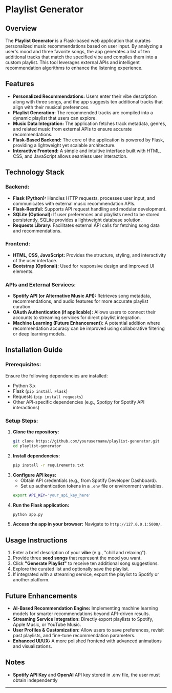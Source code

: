 # Playlist Generator

## Overview
The **Playlist Generator** is a Flask-based web application that curates personalized music recommendations based on user input. By analyzing a user's mood and three favorite songs, the app generates a list of ten additional tracks that match the specified vibe and compiles them into a custom playlist. This tool leverages external APIs and intelligent recommendation algorithms to enhance the listening experience.

## Features
- **Personalized Recommendations:** Users enter their vibe description along with three songs, and the app suggests ten additional tracks that align with their musical preferences.
- **Playlist Generation:** The recommended tracks are compiled into a dynamic playlist that users can explore.
- **Music Data Integration:** The application fetches track metadata, genres, and related music from external APIs to ensure accurate recommendations.
- **Flask-Based Backend:** The core of the application is powered by Flask, providing a lightweight yet scalable architecture.
- **Interactive Frontend:** A simple and intuitive interface built with HTML, CSS, and JavaScript allows seamless user interaction.

## Technology Stack
### Backend:
- **Flask (Python):** Handles HTTP requests, processes user input, and communicates with external music recommendation APIs.
- **Flask-Restful:** Supports API request handling and modular development.
- **SQLite (Optional):** If user preferences and playlists need to be stored persistently, SQLite provides a lightweight database solution.
- **Requests Library:** Facilitates external API calls for fetching song data and recommendations.

### Frontend:
- **HTML, CSS, JavaScript:** Provides the structure, styling, and interactivity of the user interface.
- **Bootstrap (Optional):** Used for responsive design and improved UI elements.

### APIs and External Services:
- **Spotify API (or Alternative Music API):** Retrieves song metadata, recommendations, and audio features for more accurate playlist curation.
- **OAuth Authentication (if applicable):** Allows users to connect their accounts to streaming services for direct playlist integration.
- **Machine Learning (Future Enhancement):** A potential addition where recommendation accuracy can be improved using collaborative filtering or deep learning models.

## Installation Guide
### Prerequisites:
Ensure the following dependencies are installed:
- Python 3.x
- Flask (`pip install Flask`)
- Requests (`pip install requests`)
- Other API-specific dependencies (e.g., Spotipy for Spotify API interactions)

### Setup Steps:
1. **Clone the repository:**
   ```bash
   git clone https://github.com/yourusername/playlist-generator.git
   cd playlist-generator
   ```
2. **Install dependencies:**
   ```bash
   pip install -r requirements.txt
   ```
3. **Configure API keys:**
   - Obtain API credentials (e.g., from Spotify Developer Dashboard).
   - Set up authentication tokens in a `.env` file or environment variables.
   ```bash
   export API_KEY='your_api_key_here'
   ```
4. **Run the Flask application:**
   ```bash
   python app.py
   ```
5. **Access the app in your browser:**
   Navigate to `http://127.0.0.1:5000/`.

## Usage Instructions
1. Enter a brief description of your **vibe** (e.g., "chill and relaxing").
2. Provide three **seed songs** that represent the mood you want.
3. Click **"Generate Playlist"** to receive ten additional song suggestions.
4. Explore the curated list and optionally save the playlist.
5. If integrated with a streaming service, export the playlist to Spotify or another platform.

## Future Enhancements
- **AI-Based Recommendation Engine:** Implementing machine learning models for smarter recommendations beyond API-driven results.
- **Streaming Service Integration:** Directly export playlists to Spotify, Apple Music, or YouTube Music.
- **User Profiles & Customization:** Allow users to save preferences, revisit past playlists, and fine-tune recommendation parameters.
- **Enhanced UI/UX:** A more polished frontend with advanced animations and visualizations.

## Notes
- **Spotify API Key** and **OpenAI** API key stored in .env file, the user must obtain independently

---

